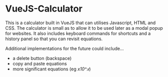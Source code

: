 # VueJS-Calculator
This is a calculator built in VueJS that can utilises Javascript, HTML and CSS. The calculator is small as to allow it to be used later as a modal popup for websites. It also includes keyboard commands for shortcuts and a history panel so that you can revisit equations.

Additional implementations for the future could include...
 - a delete button (backspace)
 - copy and paste equations
 - more significant equations (eg *x10^𝑥*)
